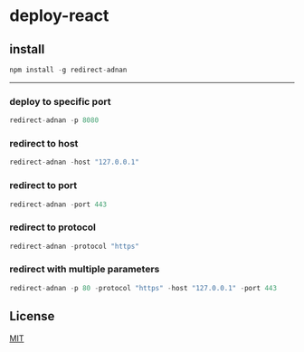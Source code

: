 # deploy-react

## install
```javascript
npm install -g redirect-adnan
```
<hr>

### deploy to specific port
```javascript
redirect-adnan -p 8080
```

### redirect to host
```javascript
redirect-adnan -host "127.0.0.1"
```

### redirect to port
```javascript
redirect-adnan -port 443
```

### redirect to protocol
```javascript
redirect-adnan -protocol "https"
```

### redirect with multiple parameters
```javascript
redirect-adnan -p 80 -protocol "https" -host "127.0.0.1" -port 443
```

## License

  [MIT](LICENSE)
